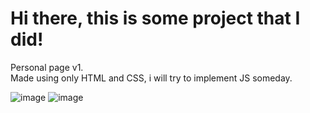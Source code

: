 # Hi there, this is some project that I did!
Personal page v1. <br>
Made using only HTML and CSS, i will try to implement JS someday.

![image](https://user-images.githubusercontent.com/67469148/118999380-9acc2080-b960-11eb-94a9-746422de50ca.png)
![image](https://user-images.githubusercontent.com/67469148/118999685-dc5ccb80-b960-11eb-97d2-a56be394313d.png)

